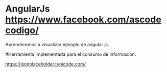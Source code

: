 # AngularJs    https://www.facebook.com/ascodecodigo/

Aprenderemos a visualizar ejemplo de angular js.

#Herramienta implementada para el consumo de informacion.

https://jsonplaceholder.typicode.com/